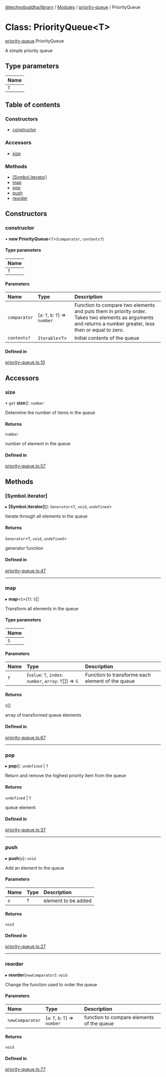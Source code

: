 [@technobuddha/library](../../README.md) / [Modules](../Modules.md) / [priority-queue](../modules/priority_queue.md) / PriorityQueue

# Class: PriorityQueue<T\>

[priority-queue](../modules/priority_queue.md).PriorityQueue

A simple priority queue

## Type parameters

| Name |
| :------ |
| `T` |

## Table of contents

### Constructors

- [constructor](priority_queue.PriorityQueue.md#constructor)

### Accessors

- [size](priority_queue.PriorityQueue.md#size)

### Methods

- [[Symbol.iterator]](priority_queue.PriorityQueue.md#[symbol.iterator])
- [map](priority_queue.PriorityQueue.md#map)
- [pop](priority_queue.PriorityQueue.md#pop)
- [push](priority_queue.PriorityQueue.md#push)
- [reorder](priority_queue.PriorityQueue.md#reorder)

## Constructors

### constructor

• **new PriorityQueue**<`T`\>(`comparator`, `contents?`)

#### Type parameters

| Name |
| :------ |
| `T` |

#### Parameters

| Name | Type | Description |
| :------ | :------ | :------ |
| `comparator` | (`a`: `T`, `b`: `T`) => `number` | Function to compare two elements and puts them in priority order.  Takes two elements as arguments and returns a number greater, less then or equal to zero. |
| `contents?` | `Iterable`<`T`\> | Initial contents of the queue |

#### Defined in

[priority-queue.ts:10](../../src/priority-queue.ts#L10)

## Accessors

### size

• `get` **size**(): `number`

Determine the number of items in the queue

#### Returns

`number`

number of element in the queue

#### Defined in

[priority-queue.ts:57](../../src/priority-queue.ts#L57)

## Methods

### [Symbol.iterator]

▸ **[Symbol.iterator]**(): `Generator`<`T`, `void`, `undefined`\>

Iterate through all elements in the queue

#### Returns

`Generator`<`T`, `void`, `undefined`\>

generator function

#### Defined in

[priority-queue.ts:47](../../src/priority-queue.ts#L47)

___

### map

▸ **map**<`S`\>(`f`): `S`[]

Transform all elements in the queue

#### Type parameters

| Name |
| :------ |
| `S` |

#### Parameters

| Name | Type | Description |
| :------ | :------ | :------ |
| `f` | (`value`: `T`, `index`: `number`, `array`: `T`[]) => `S` | Function to transforme each element of the queue |

#### Returns

`S`[]

array of transformed queue elements

#### Defined in

[priority-queue.ts:67](../../src/priority-queue.ts#L67)

___

### pop

▸ **pop**(): `undefined` \| `T`

Return and remove the highest priority item from the queue

#### Returns

`undefined` \| `T`

queue element

#### Defined in

[priority-queue.ts:37](../../src/priority-queue.ts#L37)

___

### push

▸ **push**(`o`): `void`

Add an element to the queue

#### Parameters

| Name | Type | Description |
| :------ | :------ | :------ |
| `o` | `T` | element to be added |

#### Returns

`void`

#### Defined in

[priority-queue.ts:27](../../src/priority-queue.ts#L27)

___

### reorder

▸ **reorder**(`newComparator`): `void`

Change the function used to order the queue

#### Parameters

| Name | Type | Description |
| :------ | :------ | :------ |
| `newComparator` | (`a`: `T`, `b`: `T`) => `number` | function to compare elements of the queue |

#### Returns

`void`

#### Defined in

[priority-queue.ts:77](../../src/priority-queue.ts#L77)
